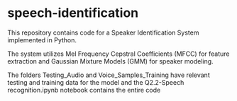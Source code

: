 # speech-identification
This repository contains code for a Speaker Identification System implemented in Python.

The system utilizes Mel Frequency Cepstral Coefficients (MFCC) for feature extraction and Gaussian Mixture Models (GMM) for speaker modeling.

The folders Testing_Audio and Voice_Samples_Training have relevant testing and training data for the model and the Q2.2-Speech recognition.ipynb notebook contains the entire code

